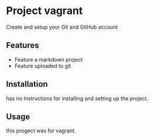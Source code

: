 # Project vagrant

Create and setup your Git and GitHub account

## Features

- Feature a markdown project
- Feature uploaded to git


## Installation

has no Instructions for installing and setting up the project.

## Usage

this progect was for vagrant.

